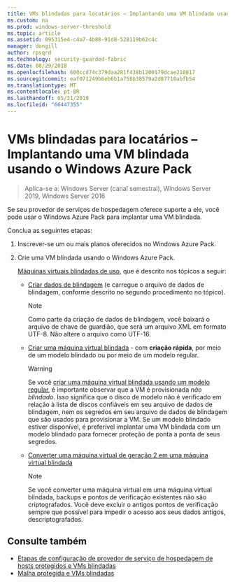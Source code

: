 ```yaml
---
title: VMs blindadas para locatários – Implantando uma VM blindada usando o Windows Azure Pack
ms.custom: na
ms.prod: windows-server-threshold
ms.topic: article
ms.assetid: 095315e4-c4a7-4b80-91d8-528119b62c4c
manager: dongill
author: rpsqrd
ms.technology: security-guarded-fabric
ms.date: 08/29/2018
ms.openlocfilehash: 600ccd74c379daa281f438b1200179dcae210817
ms.sourcegitcommit: eaf071249b6eb6b1a758b38579a2d87710abfb54
ms.translationtype: MT
ms.contentlocale: pt-BR
ms.lasthandoff: 05/31/2019
ms.locfileid: "66447355"
---
```

# <a name="shielded-vms--for-tenants---deploying-a-shielded-vm-by-using-windows-azure-pack"></a>VMs blindadas para locatários – Implantando uma VM blindada usando o Windows Azure Pack

>Aplica-se a: Windows Server (canal semestral), Windows Server 2019, Windows Server 2016

Se seu provedor de serviços de hospedagem oferece suporte a ele, você pode usar o Windows Azure Pack para implantar uma VM blindada.

Conclua as seguintes etapas:

<!-- When we have a link to the topic about how tenants subscribe, add that link as an indented item just under step 1 below. -->

1. Inscrever-se um ou mais planos oferecidos no Windows Azure Pack.

2. Crie uma VM blindada usando o Windows Azure Pack.

    [Máquinas virtuais blindadas de uso](https://technet.microsoft.com/library/mt720674.aspx), que é descrito nos tópicos a seguir:

   - [Criar dados de blindagem](https://technet.microsoft.com/library/mt720672.aspx) (e carregue o arquivo de dados de blindagem, conforme descrito no segundo procedimento no tópico).
    
     > [!NOTE]
     > Como parte da criação de dados de blindagem, você baixará o arquivo de chave de guardião, que será um arquivo XML em formato UTF-8. Não altere o arquivo como UTF-16.
    
   - [Criar uma máquina virtual blindada](https://technet.microsoft.com/library/mt720673.aspx) - com **criação rápida**, por meio de um modelo blindado ou por meio de um modelo regular.
    
       > [!WARNING]
       > Se você [criar uma máquina virtual blindada usando um modelo regular](https://technet.microsoft.com/library/mt720673.aspx#Anchor_2), é importante observar que a VM é provisionada *não blindado*. Isso significa que o disco de modelo não é verificado em relação à lista de discos confiáveis em seu arquivo de dados de blindagem, nem os segredos em seu arquivo de dados de blindagem que são usados para provisionar a VM. Se um modelo blindado estiver disponível, é preferível implantar uma VM blindada com um modelo blindado para fornecer proteção de ponta a ponta de seus segredos.
    
   - [Converter uma máquina virtual de geração 2 em uma máquina virtual blindada](https://technet.microsoft.com/library/mt720670.aspx)
    
       > [!NOTE]
       > Se você converter uma máquina virtual em uma máquina virtual blindada, backups e pontos de verificação existentes não são criptografados. Você deve excluir o antigos pontos de verificação sempre que possível para impedir o acesso aos seus dados antigos, descriptografados.

## <a name="see-also"></a>Consulte também

- [Etapas de configuração de provedor de serviço de hospedagem de hosts protegidos e VMs blindadas](guarded-fabric-configuration-scenarios-for-shielded-vms-overview.md)
- [Malha protegida e VMs blindadas](guarded-fabric-and-shielded-vms-top-node.md)
